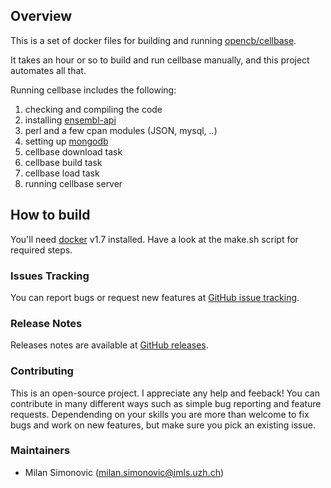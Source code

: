 ## Overview
This is a set of docker files for building and running 
[opencb/cellbase](https://github.com/opencb/cellbase).

It takes an hour or so to build and run cellbase manually, 
and this project automates all that. 

Running cellbase includes the following:

 1. checking and compiling the code
 2. installing [ensembl-api](http://www.ensembl.org/info/docs/api/api_installation.html)
 3. perl and a few cpan modules (JSON, mysql, ..)
 4. setting up [mongodb](https://www.mongodb.org/)
 5. cellbase download task
 6. cellbase build task
 7. cellbase load task
 8. running cellbase server

## How to build 
You'll need [docker](https://www.docker.com/) v1.7 installed. 
Have a look at the make.sh script for required steps.

### Issues Tracking
You can report bugs or request new features at [GitHub issue tracking](https://github.com/meringlab/cellbase-docker/issues).

### Release Notes 
Releases notes are available at [GitHub releases](https://github.com/meringlab/cellbase-docker/releases).

### Contributing
This is an open-source project. I appreciate any help and feeback!
You can contribute in many different ways such as simple bug reporting
and feature requests. Dependending on your skills you are more than
welcome to fix bugs and work on new features, but make sure you pick an
existing issue. 

### Maintainers
* Milan Simonovic (milan.simonovic@imls.uzh.ch)
